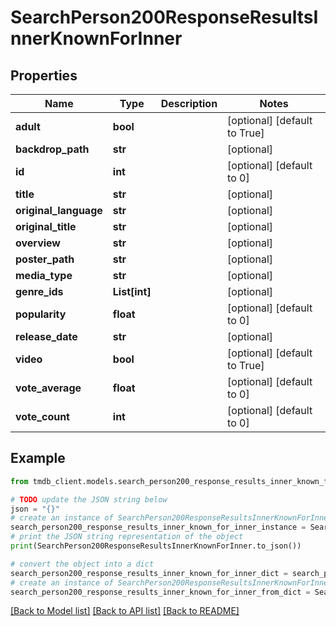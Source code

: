# SearchPerson200ResponseResultsInnerKnownForInner


## Properties

Name | Type | Description | Notes
------------ | ------------- | ------------- | -------------
**adult** | **bool** |  | [optional] [default to True]
**backdrop_path** | **str** |  | [optional] 
**id** | **int** |  | [optional] [default to 0]
**title** | **str** |  | [optional] 
**original_language** | **str** |  | [optional] 
**original_title** | **str** |  | [optional] 
**overview** | **str** |  | [optional] 
**poster_path** | **str** |  | [optional] 
**media_type** | **str** |  | [optional] 
**genre_ids** | **List[int]** |  | [optional] 
**popularity** | **float** |  | [optional] [default to 0]
**release_date** | **str** |  | [optional] 
**video** | **bool** |  | [optional] [default to True]
**vote_average** | **float** |  | [optional] [default to 0]
**vote_count** | **int** |  | [optional] [default to 0]

## Example

```python
from tmdb_client.models.search_person200_response_results_inner_known_for_inner import SearchPerson200ResponseResultsInnerKnownForInner

# TODO update the JSON string below
json = "{}"
# create an instance of SearchPerson200ResponseResultsInnerKnownForInner from a JSON string
search_person200_response_results_inner_known_for_inner_instance = SearchPerson200ResponseResultsInnerKnownForInner.from_json(json)
# print the JSON string representation of the object
print(SearchPerson200ResponseResultsInnerKnownForInner.to_json())

# convert the object into a dict
search_person200_response_results_inner_known_for_inner_dict = search_person200_response_results_inner_known_for_inner_instance.to_dict()
# create an instance of SearchPerson200ResponseResultsInnerKnownForInner from a dict
search_person200_response_results_inner_known_for_inner_from_dict = SearchPerson200ResponseResultsInnerKnownForInner.from_dict(search_person200_response_results_inner_known_for_inner_dict)
```
[[Back to Model list]](../README.md#documentation-for-models) [[Back to API list]](../README.md#documentation-for-api-endpoints) [[Back to README]](../README.md)


